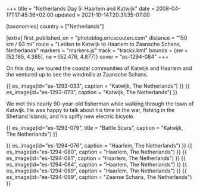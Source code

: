 +++
title = "Netherlands Day 5: Haarlem and Katwijk"
date = 2008-04-17T17:45:36+02:00
updated = 2021-10-14T20:31:35-07:00

[taxonomies]
country = ["Netherlands"]

[extra]
first_published_on = "photoblog.ericscouten.com"
distance = "150 km / 93 mi"
route = "Leiden to Katwijk to Haarlem to Zaansche Schans, Netherlands"
markers = "markers.js"
track = "trackx.kml"
bounds = {sw = [52.165, 4.385], ne = [52.476, 4.877]}
cover = "es-1294-084"
+++

On this day, we toured the coastal communities of Katwijk and Haarlem and the ventured up to see the windmills at Zaansche Schans.

<!-- more -->

{{ es_image(id="es-1293-033", caption = "Katwijk, The Netherlands") }}
{{ es_image(id="es-1293-073", caption = "Katwijk, The Netherlands") }}

We met this nearly 90-year-old fisherman while walking through the town of Katwijk. He was happy to talk about his time in the war, fishing in the Shetland Islands, and his spiffy new electric bicycle.

{{ es_image(id="es-1293-079", title = "Battle Scars", caption = "Katwijk, The Netherlands") }}

{{ es_image(id="es-1294-076", caption = "Haarlem, The Netherlands") }}
{{ es_image(id="es-1294-080", caption = "Haarlem, The Netherlands") }}
{{ es_image(id="es-1294-081", caption = "Haarlem, The Netherlands") }}
{{ es_image(id="es-1294-084", caption = "Haarlem, The Netherlands") }}
{{ es_image(id="es-1294-089", caption = "Haarlem, The Netherlands") }}
{{ es_image(id="es-1294-099", caption = "Zaanse Schans, The Netherlands") }}
